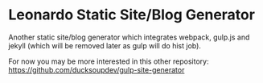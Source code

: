 # Leonardo Static Site/Blog Generator

Another static site/blog generator which integrates webpack, gulp.js and jekyll (which will be removed later as gulp will do hist job).

For now you may be more interested in this other repository: https://github.com/ducksoupdev/gulp-site-generator
